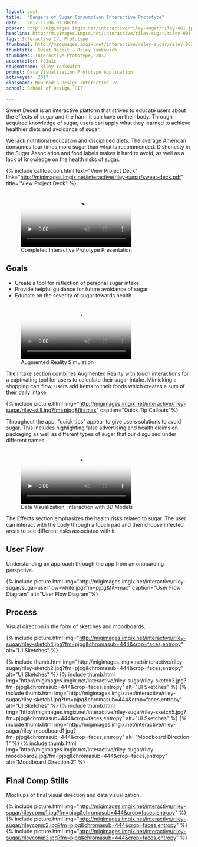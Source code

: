 ```yaml
---
layout: post
title:  "Dangers of Sugar Consumption Interactive Prototype"
date:   2017-12-06 09:00:00
poster: http://migimages.imgix.net/interactive/riley-sugar/riley-001.jpg
headline: http://migimages.imgix.net/interactive/riley-sugar/riley-001.jpg?fm=pjpg&h=400&fit=crop&crop=entropy&auto=format
tags: Interactive IV, Prototype
thumbnail: http://migimages.imgix.net/interactive/riley-sugar/riley-002.jpg?fit=crop&fm=pjpg&q=85&chromasub=444&fp-z=2&crop=fp&fp-x=.4
thumbtitle: Sweet Deceit – Riley Yankowich
thumbdesc: Interactive Prototype, 2017
accentcolor: f83a1c
studentname: Riley Yankowich
prompt: Data Visualization Prototype Application.
activeyear: 2017
classname: New Media Design Interactive IV
school: School of Design, RIT

---
```


<section>

<p>Sweet Deceit is an interactive platform that strives to educate users about the effects of sugar and the harm it can have on their body. Through acquired knowledge of sugar, users can apply what they learned to achieve healthier diets and avoidance of sugar.</p>

<p>We lack nutritional education and disciplined diets. The average American consumes four times more sugar than what is recommended. Dishonesty in the Sugar Association and food labels makes it hard to avoid, as well as a lack of knowledge on the health risks of sugar.</p>

{% include calltoaction.html text="View Project Deck" link="http://migimages.imgix.net/interactive/riley-sugar/sweet-deck.pdf" title="View Project Deck" %}

<figure class="fullsize">
<video preload="none" poster="{{ page.poster }}?fm=pjpg&w=1074&h=604&fit=crop&blend=dd{{ page.accentcolor }}&bm=normal&sat=-100&q=50" autoplay playsinline controls loop src="http://students.miguelcardona.com/media/sugar/riley-final.mp4">
	<source src="http://students.miguelcardona.com/media/sugar/riley-final.mp4" type="video/mp4">
</video>
<figcaption>
	Completed Interactive Prototype Presentation
</figcaption>
</figure>

<h2>Goals</h2>
<p></p>
<ul>
	<li>Create a tool for reflection of personal sugar intake.</li>
	<li>Provide helpful guidance for future avoidance of sugar.</li>
	<li>Educate on the severity of sugar towards health.</li>
</ul>

<figure class="fullsize">
<video preload="none" poster="{{ page.poster }}?fm=pjpg&w=1074&h=604&fit=crop&blend=dd{{ page.accentcolor }}&bm=normal&sat=-100&q=50"  controls playsinline autoplay muted loop src="http://students.miguelcardona.com/media/sugar/riley-food.mp4">
	<source src="http://students.miguelcardona.com/media/sugar/riley-food.mp4" type="video/mp4">
</video>
<figcaption>
	Augmented Reality Simulation
</figcaption>
</figure>

<p>The Intake section combines Augmented Reality with touch interactions for a captivating tool for users to calculate their sugar intake. Mimicking a shopping cart flow, users add items to their foods which creates a sum of their daily intake.</p>

{% include picture.html img="http://migimages.imgix.net/interactive/riley-sugar/riley-still.jpg?fm=pjpg&fit=max" caption="Quick Tip Callouts"%}

<p>Throughout the app, "quick tips" appear to give users solutions to avoid sugar. This includes highlighting false advertising and health claims on packaging as well as different types of sugar that our disguised under different names. </p>

<figure class="fullsize">
<video preload="none" poster="{{ page.poster }}?fm=pjpg&w=1074&h=604&fit=crop&blend=dd{{ page.accentcolor }}&bm=normal&sat=-100&q=50" controls autoplay playsinline loop src="http://students.miguelcardona.com/media/sugar/riley-body.mp4">
	<source src="http://students.miguelcardona.com/media/sugar/riley-body.mp4" type="video/mp4">
</video>
<figcaption>
	Data Visualization, Interaction with 3D Models
</figcaption>
</figure>

<p>The Effects section emphasizes the health risks related to sugar. The user can interact with the body through a touch pad and then choose infected areas to see different risks associated with it.</p>

<h2>User Flow</h2>
<p>Understanding an approach through the app from an onboarding perspctive.</p>
{% include picture.html img="http://migimages.imgix.net/interactive/riley-sugar/sugar-userflow-white.jpg?fm=pjpg&fit=max" caption="User Flow Diagram" alt="User Flow Diagram"%}

<h2>Process</h2>
<p>Visual direction in the form of sketches and moodboards.</p>

{% include picture.html img="http://migimages.imgix.net/interactive/riley-sugar/riley-sketch4.jpg?fm=pjpg&chromasub=444&crop=faces,entropy" alt="UI Sketches" %}

<section class="thumblist">
{% include thumb.html img="http://migimages.imgix.net/interactive/riley-sugar/riley-sketch2.jpg?fm=pjpg&chromasub=444&crop=faces,entropy" alt="UI Sketches" %}
{% include thumb.html img="http://migimages.imgix.net/interactive/riley-sugar/riley-sketch3.jpg?fm=pjpg&chromasub=444&crop=faces,entropy" alt="UI Sketches" %}
{% include thumb.html img="http://migimages.imgix.net/interactive/riley-sugar/riley-sketch1.jpg?fm=pjpg&chromasub=444&crop=faces,entropy" alt="UI Sketches" %}
{% include thumb.html img="http://migimages.imgix.net/interactive/riley-sugar/riley-sketch5.jpg?fm=pjpg&chromasub=444&crop=faces,entropy" alt="UI Sketches" %}
{% include thumb.html img="http://migimages.imgix.net/interactive/riley-sugar/riley-moodboard1.jpg?fm=pjpg&chromasub=444&crop=faces,entropy" alt="Moodboard Direction 1" %}
{% include thumb.html img="http://migimages.imgix.net/interactive/riley-sugar/riley-moodboard2.jpg?fm=pjpg&chromasub=444&crop=faces,entropy" alt="Moodboard Direction 2" %}
</section>

<h2>Final Comp Stills</h2>
<p>Mockups of final visual direction and data visualization.</p>

{% include picture.html img="http://migimages.imgix.net/interactive/riley-sugar/rileycomp1.jpg?fm=pjpg&chromasub=444&crop=faces,entropy" %}
{% include picture.html img="http://migimages.imgix.net/interactive/riley-sugar/rileycomp2.jpg?fm=pjpg&chromasub=444&crop=faces,entropy" %}
{% include picture.html img="http://migimages.imgix.net/interactive/riley-sugar/rileycomp3.jpg?fm=pjpg&chromasub=444&crop=faces,entropy" %}
</section>
